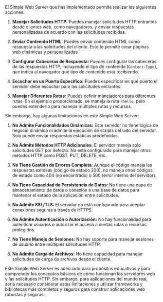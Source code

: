 El Simple Web Server que has implementado permite realizar las siguientes acciones:

1. **Manejar Solicitudes HTTP:** Puedes manejar solicitudes HTTP entrantes desde clientes web, como navegadores, y enviar respuestas personalizadas de acuerdo con las solicitudes recibidas.

2. **Enviar Contenido HTML:** Puedes enviar contenido HTML como respuesta a las solicitudes del cliente. Esto te permite crear páginas web dinámicas y personalizadas.

3. **Configurar Cabeceras de Respuesta:** Puedes configurar las cabeceras de las respuestas HTTP, incluyendo el tipo de contenido (`Content-Type`), que indica al navegador qué tipo de contenido está recibiendo.

4. **Escuchar en un Puerto Específico:** Puedes especificar en qué puerto el servidor debe escuchar para las solicitudes entrantes.

5. **Manejar Diferentes Rutas:** Puedes definir manejadores para diferentes rutas. En el ejemplo proporcionado, se maneja la ruta `/hello`, pero puedes extenderlo para manejar múltiples rutas y recursos.

Sin embargo, hay algunas limitaciones en este Simple Web Server:

1. **No Admite Funcionalidades Dinámicas:** Este servidor no tiene lógica de negocio dinámica ni admite la ejecución de scripts del lado del servidor. Solo puede enviar respuestas estáticas predefinidas.

2. **No Admite Métodos HTTP Adicionales:** El servidor maneja solo solicitudes GET por defecto. No está configurado para manejar otros métodos HTTP como POST, PUT, DELETE, etc.

3. **No Tiene Gestión de Errores Completa:** Aunque el código maneja las respuestas exitosas (código de estado 200), no maneja otros códigos de estado como 404 (no encontrado) o 500 (error interno del servidor).

4. **No Tiene Capacidad de Persistencia de Datos:** No tiene una capa de almacenamiento de datos o conexión a una base de datos para mantener el estado de la aplicación entre solicitudes.

5. **No Admite SSL/TLS:** El servidor no está configurado para aceptar conexiones seguras a través de HTTPS.

6. **No Admite Autenticación o Autorización:** No hay funcionalidad para autenticar usuarios o autorizar el acceso a ciertas rutas o recursos protegidos.

7. **No Tiene Manejo de Sesiones:** No hay soporte para manejar sesiones de usuario entre múltiples solicitudes HTTP.

8. **No Admite Carga de Archivos:** No tiene capacidad para manejar solicitudes de carga de archivos desde el cliente.

Este Simple Web Server es adecuado para propósitos educativos y para comprender los conceptos básicos de cómo funcionan los servidores web y las solicitudes HTTP. Sin embargo, para aplicaciones del mundo real, sería necesario considerar estas limitaciones y utilizar frameworks y bibliotecas más completos y seguros para construir aplicaciones web robustas y seguras.